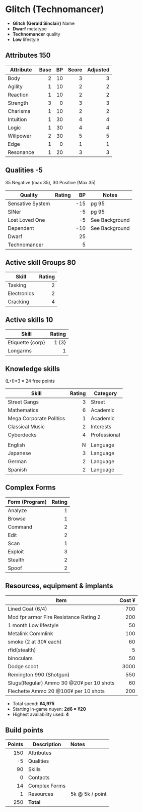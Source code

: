 # Glitch (Technomancer)

* **Glitch (Gerald Sinclair)** Name
* **Dwarf** metatype
* **Technomancer** quality
* **Low** lifestyle

## Attributes   150

| Attribute     | Base  | BP    | Score | Adjusted  |
| ---------     | ----: | ----: | ----: | -------:  |
| Body          | 2     | 10    | 3     | 3         |
| Agility       | 1     | 10    | 2     | 2         |
| Reaction      | 1     | 10    | 2     | 2         |
| Strength      | 3     | 0     | 3     | 3         |
| Charisma      | 1     | 10    | 2     | 2         |
| Intuition     | 1     | 30    | 4     | 4         |
| Logic         | 1     | 30    | 4     | 4         |
| Willpower     | 2     | 30    | 5     | 5         |
| Edge          | 1     | 0     | 1     | 1         |
| Resonance     | 1     | 20    | 3     | 3         |

## Qualities  -5

35 Negative (max 35), 30 Positive (Max 35)

| Quality             | Rating  | BP    |  Notes            |
| ---------           | ----:   | ----: | ---------         |
| Sensative System    |         | -15   | pg 95             |
| SINer               |         | -5    | pg 95             |
| Lost Loved One      |         | -5    | See Background    |
| Dependent           |         | -10   | See Background    |
| Dwarf               |         |  25   |                   |
| Technomancer        |         |  5    |                   |

## Active skill Groups  80

| Skill             | Rating    |
| -----             | -----:    |
| Tasking           | 2         |
| Electronics       | 2         |
| Cracking          | 4         |

## Active skills    10

| Skill             | Rating    |
| -----             | -----:    |
| Etiquette {corp}  | 1 {3}     |
| Longarms          | 1         |

## Knowledge skills 

(L+I)*3 = 24 free points

| Skill                             | Rating    | Category      |
| -----                             | -----:    | --------      |
| Street Gangs                      | 3         | Street        |
| Mathematics                       | 6         | Academic      |
| Mega Corporate Politics           | 1         | Academic      |
| Classical Music                   | 2         | Interests     |
| Cyberdecks                        | 4         | Professional  |
|                                   |           |               |
|English                            | N         |  Language     |
| Japanese                          | 3         |  Language     |
| German                            | 2         |  Language     |
| Spanish                           | 2         |  Language     |

## Complex Forms

| Form (Program)     |  Rating   |
| -----              |  -----:   |
| Analyze            | 1         |
| Browse             | 1         |
| Command            | 2         |
| Edit               | 2         |
| Scan               | 1         |
| Exploit            | 3         |
| Stealth            | 2         |
| Spoof              | 2         |

## Resources, equipment & implants

| Item                                      | Cost ¥  |
| ----                                      | -----:  |
| Lined Coat   (6/4)                        | 700     |
| Mod fpr armor Fire Resistance Rating 2    | 200     |
| 1 month Low lifestyle                     | 50      |
| Metalink Commlink                         | 100     |
| smoke (2 at 30¥ each)                     | 60      |
| rfid(stealth)                             | 5       |
| binoculars                                | 50      |
| Dodge scoot                               | 3000    |
| Remington 990 (Shotgun)                   | 550     |
| Slugs(Regular) Ammo 30 @20¥ per 10 shots  | 60      |
| Flechette      Ammo 20 @100¥ per 10 shots | 200     |


* Total spend: **¥4,975**
* Starting in-game nuyen: **2d6 × ¥20**
* Highest availability used: **4**


## Build points

| Points    | Description            | Notes             |
| -----:    | -----------            | :-----            |
| 150       | Attributes             |                   |
| -5        | Qualities              |                   |
| 90        | Skills                 |                   |
| 0         | Contacts               |                   |
| 14        | Complex Forms          |                   |
| 1         | Resources              | 5k @ 5k / point   |
| 250       | **Total**              |                   |
